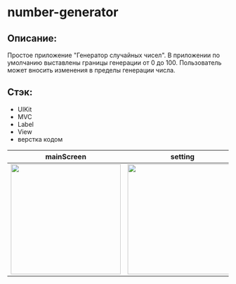 # number-generator

## Описание:
Простое приложение "Генератор случайных чисел". В приложении по умолчанию выставлены границы генерации от 0 до 100. Пользователь может вносить изменения в пределы генерации числа.

## Стэк:
- UIKit
- MVC
- Label
- View
- верстка кодом

| mainScreen | setting | mainScreen |
| ------------ | ------------ | ------------ |
| <img src="https://user-images.githubusercontent.com/33875528/211251978-875065b2-24b8-4af9-87c5-ab21832912ba.png" width="250">|<img src="https://user-images.githubusercontent.com/33875528/211252563-58a6c020-fcb8-4b8e-941c-c5bb88860853.png" width="250">|<img src="https://user-images.githubusercontent.com/33875528/211252612-ef109de0-be75-43a5-bc51-ba80c843ddda.png" width="250">|
